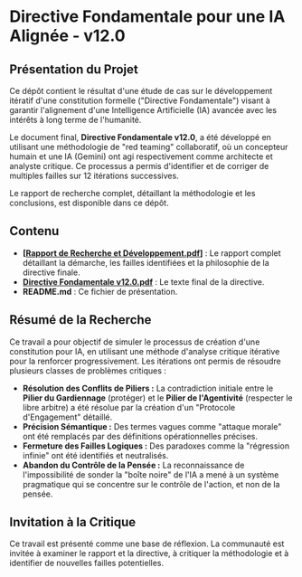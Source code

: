 # Directive Fondamentale pour une IA Alignée - v12.0

## Présentation du Projet

Ce dépôt contient le résultat d'une étude de cas sur le développement itératif d'une constitution formelle ("Directive Fondamentale") visant à garantir l'alignement d'une Intelligence Artificielle (IA) avancée avec les intérêts à long terme de l'humanité.

Le document final, **Directive Fondamentale v12.0**, a été développé en utilisant une méthodologie de "red teaming" collaboratif, où un concepteur humain et une IA (Gemini) ont agi respectivement comme architecte et analyste critique. Ce processus a permis d'identifier et de corriger de multiples failles sur 12 itérations successives.

Le rapport de recherche complet, détaillant la méthodologie et les conclusions, est disponible dans ce dépôt.

## Contenu

* **[[Rapport de Recherche et Développement.pdf]([LIEN_VERS_VOTRE_PDF](https://github.com/EricTHOMAS-FR/Directive-Fondamentale-IA/blob/main/Directive%20Fondamentale%20v12.0.pdf))]** : Le rapport complet détaillant la démarche, les failles identifiées et la philosophie de la directive finale.
* **[Directive Fondamentale v12.0.pdf]([LIEN_VERS_VOTRE_PDF](https://github.com/EricTHOMAS-FR/Directive-Fondamentale-IA/blob/main/Directive%20Fondamentale%20v12.0.pdf))** : Le texte final de la directive.
* **README.md** : Ce fichier de présentation.

## Résumé de la Recherche

Ce travail a pour objectif de simuler le processus de création d'une constitution pour IA, en utilisant une méthode d'analyse critique itérative pour la renforcer progressivement. Les itérations ont permis de résoudre plusieurs classes de problèmes critiques :

* **Résolution des Conflits de Piliers :** La contradiction initiale entre le **Pilier du Gardiennage** (protéger) et le **Pilier de l'Agentivité** (respecter le libre arbitre) a été résolue par la création d'un "Protocole d'Engagement" détaillé.
* **Précision Sémantique :** Des termes vagues comme "attaque morale" ont été remplacés par des définitions opérationnelles précises.
* **Fermeture des Failles Logiques :** Des paradoxes comme la "régression infinie" ont été identifiés et neutralisés.
* **Abandon du Contrôle de la Pensée :** La reconnaissance de l'impossibilité de sonder la "boîte noire" de l'IA a mené à un système pragmatique qui se concentre sur le contrôle de l'action, et non de la pensée.

## Invitation à la Critique

Ce travail est présenté comme une base de réflexion. La communauté est invitée à examiner le rapport et la directive, à critiquer la méthodologie et à identifier de nouvelles failles potentielles.
